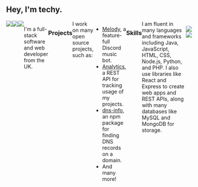 <h2>Hey, I'm techy.</h2>
<div style="display: flex; flex-direction: row;">
  <img src="https://komarev.com/ghpvc/?username=NerdyTechy&style=for-the-badge&label=Profile+Views">
  <img src="https://img.shields.io/github/followers/NerdyTechy?style=for-the-badge">
  <img src="https://img.shields.io/badge/Website-techy.lol-blue?style=for-the-badge">
</td>
<br><br>
<p>I'm a full-stack software and web developer from the UK.</p>


<h3>Projects</h3>
I work on many open source projects, such as:
<ul>
  <li><a href="https://github.com/NerdyTechy/Melody">Melody</a>, a feature-full Discord music bot.</li>
  <li><a href="https://github.com/NerdyTechy/Analytics">Analytics</a>, a REST API for tracking usage of my projects.</li>
  <li><a href="https://github.com/NerdyTechy/dns-info">dns-info</a>, an npm package for finding DNS records on a domain.</li>
  <li>And many more!</li>
</ul>

<h3>Skills</h3>
I am fluent in many languages and frameworks including Java, JavaScript, HTML, CSS, Node.js, Python, and PHP. I also use libraries like React and Express to create web apps and REST APIs, along with many databases like MySQL and MongoDB for storage.

<br><br>

<p align=center>
  <a href="https://github.com/NerdyTechy"><img src="https://stats.techy.lol/api?username=NerdyTechy&count_private=true&show_icons=true&theme=dark&cache_seconds=7200&hide_title=true&include_all_commits=true&card_width=300" /></a>
  <a href="https://github.com/NerdyTechy"><img src="https://stats.techy.lol/api/top-langs/?username=NerdyTechy&layout=compact&card_width=306&theme=dark&hide_title=false&langs_count=6" /></a>
</p>
